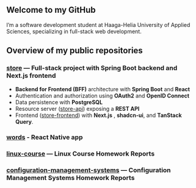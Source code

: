 ## Welcome to my GitHub

I’m a software development student at Haaga-Helia University of Applied Sciences, specializing in full-stack web development. 

## Overview of my public repositories

### [store](https://github.com/pinkkila/pinkkstore) — Full-stack project with Spring Boot backend and Next.js frontend

- **Backend for Frontend (BFF)** architecture with **Spring Boot** and **React**
- Authentication and authorization using **OAuth2** and **OpenID Connect**
- Data persistence with **PostgreSQL**
- Resource server ([store-api](https://github.com/pinkkila/pinkkstore/tree/main/store-api)) exposing a **REST API**
- Frontend ([store-frontend](https://github.com/pinkkila/pinkkstore/tree/main/store-api)) with **Next.js** , **shadcn-ui**, and **TanStack Query**.

### [words](https://github.com/pinkkila/words) - React Native app

### [linux-course](https://github.com/pinkkila/linux-course) — Linux Course Homework Reports 

### [configuration-management-systems](https://github.com/pinkkila/configuration-management-systems) — Configuration Management Systems Homework Reports















